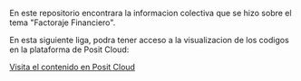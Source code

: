 En este repositorio encontrara la informacion colectiva que se hizo sobre el tema "Factoraje Financiero".

En esta siguiente liga, podra tener acceso a la visualizacion de los codigos en la plataforma de Posit Cloud: 

[Visita el contenido en Posit Cloud](https://posit.cloud/content/8573491)
